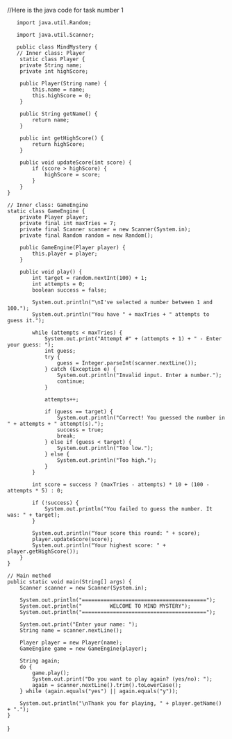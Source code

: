 //Here is the java code for task number 1

       import java.util.Random;

       import java.util.Scanner;

       public class MindMystery {
       // Inner class: Player
        static class Player {
        private String name;
        private int highScore;

        public Player(String name) {
            this.name = name;
            this.highScore = 0;
        }

        public String getName() {
            return name;
        }

        public int getHighScore() {
            return highScore;
        }

        public void updateScore(int score) {
            if (score > highScore) {
                highScore = score;
            }
        }
    }

    // Inner class: GameEngine
    static class GameEngine {
        private Player player;
        private final int maxTries = 7;
        private final Scanner scanner = new Scanner(System.in);
        private final Random random = new Random();

        public GameEngine(Player player) {
            this.player = player;
        }

        public void play() {
            int target = random.nextInt(100) + 1;
            int attempts = 0;
            boolean success = false;

            System.out.println("\nI've selected a number between 1 and 100.");
            System.out.println("You have " + maxTries + " attempts to guess it.");

            while (attempts < maxTries) {
                System.out.print("Attempt #" + (attempts + 1) + " - Enter your guess: ");
                int guess;
                try {
                    guess = Integer.parseInt(scanner.nextLine());
                } catch (Exception e) {
                    System.out.println("Invalid input. Enter a number.");
                    continue;
                }

                attempts++;

                if (guess == target) {
                    System.out.println("Correct! You guessed the number in " + attempts + " attempt(s).");
                    success = true;
                    break;
                } else if (guess < target) {
                    System.out.println("Too low.");
                } else {
                    System.out.println("Too high.");
                }
            }

            int score = success ? (maxTries - attempts) * 10 + (100 - attempts * 5) : 0;

            if (!success) {
                System.out.println("You failed to guess the number. It was: " + target);
            }

            System.out.println("Your score this round: " + score);
            player.updateScore(score);
            System.out.println("Your highest score: " + player.getHighScore());
        }
    }

    // Main method
    public static void main(String[] args) {
        Scanner scanner = new Scanner(System.in);

        System.out.println("========================================");
        System.out.println("         WELCOME TO MIND MYSTERY");
        System.out.println("========================================");

        System.out.print("Enter your name: ");
        String name = scanner.nextLine();

        Player player = new Player(name);
        GameEngine game = new GameEngine(player);

        String again;
        do {
            game.play();
            System.out.print("Do you want to play again? (yes/no): ");
            again = scanner.nextLine().trim().toLowerCase();
        } while (again.equals("yes") || again.equals("y"));

        System.out.println("\nThank you for playing, " + player.getName() + ".");
    }
}
